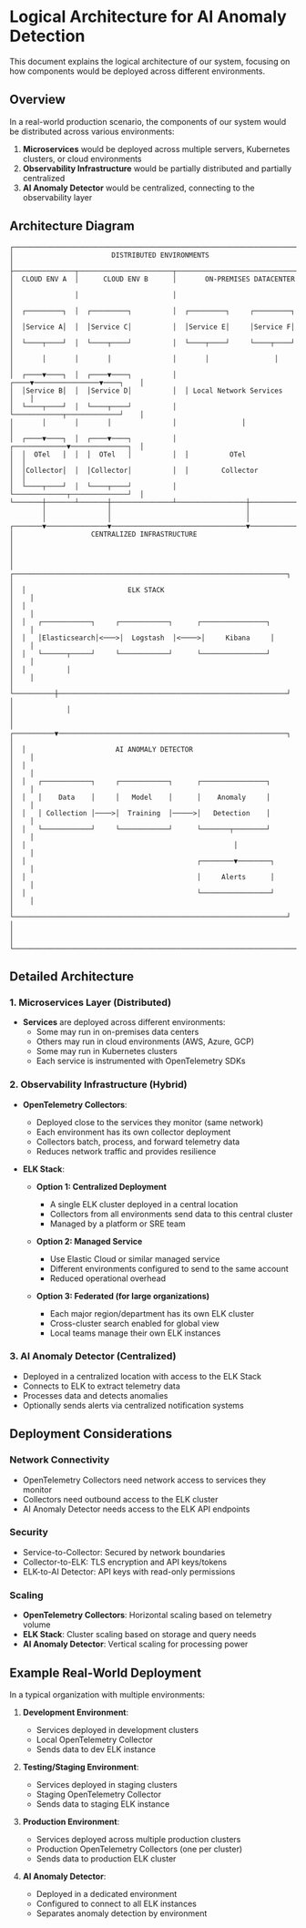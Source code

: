 # Logical Architecture for AI Anomaly Detection

This document explains the logical architecture of our system, focusing on how components would be deployed across different environments.

## Overview

In a real-world production scenario, the components of our system would be distributed across various environments:

1. **Microservices** would be deployed across multiple servers, Kubernetes clusters, or cloud environments
2. **Observability Infrastructure** would be partially distributed and partially centralized
3. **AI Anomaly Detector** would be centralized, connecting to the observability layer

## Architecture Diagram

```
┌───────────────────────────────────────────────────────────────────────────┐
│                        DISTRIBUTED ENVIRONMENTS                            │
├───────────────┬───────────────────────┬───────────────────────────────────┤
│  CLOUD ENV A  │      CLOUD ENV B      │       ON-PREMISES DATACENTER      │
│               │                       │                                   │
│  ┌─────────┐  │  ┌─────────┐          │  ┌─────────┐     ┌─────────┐     │
│  │Service A│  │  │Service C│          │  │Service E│     │Service F│     │
│  └────┬────┘  │  └────┬────┘          │  └────┬────┘     └────┬────┘     │
│       │       │       │               │       │                │          │
│  ┌────▼────┐  │  ┌────▼────┐          │  ┌────▼────────────────▼────┐    │
│  │Service B│  │  │Service D│          │  │ Local Network Services    │    │
│  └────┬────┘  │  └────┬────┘          │  └────────────┬─────────────┘    │
│       │       │       │               │                │                  │
│  ┌────▼────┐  │  ┌────▼────┐          │  ┌─────────────▼──────────────┐  │
│  │  OTel   │  │  │  OTel   │          │  │          OTel              │  │
│  │Collector│  │  │Collector│          │  │        Collector           │  │
│  └────┬────┘  │  └────┬────┘          │  └─────────────┬──────────────┘  │
└───────┼───────┴───────┼───────────────┴─────────────────┼─────────────────┘
        │               │                                 │
        │               │                                 │
┌───────▼───────────────▼─────────────────────────────────▼─────────────────┐
│                   CENTRALIZED INFRASTRUCTURE                               │
│                                                                           │
│  ┌───────────────────────────────────────────────────────────────────┐    │
│  │                         ELK STACK                                 │    │
│  │                                                                   │    │
│  │   ┌────────────┐     ┌────────────┐      ┌────────────────┐      │    │
│  │   │Elasticsearch│<───>│  Logstash  │<────>│     Kibana     │      │    │
│  │   └──────┬─────┘     └────────────┘      └────────────────┘      │    │
│  │          │                                                        │    │
│  └──────────┼────────────────────────────────────────────────────────┘    │
│             │                                                             │
│  ┌──────────▼────────────────────────────────────────────────────────┐    │
│  │                      AI ANOMALY DETECTOR                          │    │
│  │                                                                   │    │
│  │   ┌────────────┐     ┌────────────┐      ┌────────────────┐      │    │
│  │   │    Data    │     │   Model    │      │    Anomaly     │      │    │
│  │   │ Collection │────>│  Training  │─────>│   Detection    │      │    │
│  │   └────────────┘     └────────────┘      └───────┬────────┘      │    │
│  │                                                   │               │    │
│  │                                          ┌────────▼────────┐      │    │
│  │                                          │     Alerts      │      │    │
│  │                                          └─────────────────┘      │    │
│  └───────────────────────────────────────────────────────────────────┘    │
│                                                                           │
└───────────────────────────────────────────────────────────────────────────┘
```

## Detailed Architecture

### 1. Microservices Layer (Distributed)

- **Services** are deployed across different environments:
  - Some may run in on-premises data centers
  - Others may run in cloud environments (AWS, Azure, GCP)
  - Some may run in Kubernetes clusters
  - Each service is instrumented with OpenTelemetry SDKs

### 2. Observability Infrastructure (Hybrid)

- **OpenTelemetry Collectors**:
  - Deployed close to the services they monitor (same network)
  - Each environment has its own collector deployment
  - Collectors batch, process, and forward telemetry data
  - Reduces network traffic and provides resilience

- **ELK Stack**:
  - **Option 1: Centralized Deployment**
    - A single ELK cluster deployed in a central location
    - Collectors from all environments send data to this central cluster
    - Managed by a platform or SRE team
  
  - **Option 2: Managed Service**
    - Use Elastic Cloud or similar managed service
    - Different environments configured to send to the same account
    - Reduced operational overhead

  - **Option 3: Federated (for large organizations)**
    - Each major region/department has its own ELK cluster
    - Cross-cluster search enabled for global view
    - Local teams manage their own ELK instances

### 3. AI Anomaly Detector (Centralized)

- Deployed in a centralized location with access to the ELK Stack
- Connects to ELK to extract telemetry data
- Processes data and detects anomalies
- Optionally sends alerts via centralized notification systems

## Deployment Considerations

### Network Connectivity

- OpenTelemetry Collectors need network access to services they monitor
- Collectors need outbound access to the ELK cluster
- AI Anomaly Detector needs access to the ELK API endpoints

### Security

- Service-to-Collector: Secured by network boundaries
- Collector-to-ELK: TLS encryption and API keys/tokens
- ELK-to-AI Detector: API keys with read-only permissions

### Scaling

- **OpenTelemetry Collectors**: Horizontal scaling based on telemetry volume
- **ELK Stack**: Cluster scaling based on storage and query needs
- **AI Anomaly Detector**: Vertical scaling for processing power

## Example Real-World Deployment

In a typical organization with multiple environments:

1. **Development Environment**:
   - Services deployed in development clusters
   - Local OpenTelemetry Collector
   - Sends data to dev ELK instance

2. **Testing/Staging Environment**:
   - Services deployed in staging clusters
   - Staging OpenTelemetry Collector
   - Sends data to staging ELK instance

3. **Production Environment**:
   - Services deployed across multiple production clusters
   - Production OpenTelemetry Collectors (one per cluster)
   - Sends data to production ELK cluster

4. **AI Anomaly Detector**:
   - Deployed in a dedicated environment
   - Configured to connect to all ELK instances
   - Separates anomaly detection by environment 